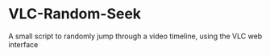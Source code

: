 # VLC-Random-Seek
A small script to randomly jump through a video timeline, using the VLC web interface
